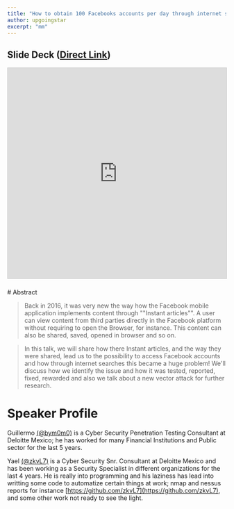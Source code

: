 ```yaml
---
title: "How to obtain 100 Facebooks accounts per day through internet searches"
author: upgoingstar
excerpt: "mm"
---
```


## Slide Deck ([Direct Link](https://www.slideshare.net/reconvillage/rv-defcon25-how-to-obtain-100-facebook-accounts-per-day-through-internet-searches-guillermo-buendia))
<center>
<iframe src="https://www.slideshare.net/slideshow/embed_code/key/7sv05YrrjbudMA" width="595" height="485" frameborder="0" marginwidth="0" marginheight="0" scrolling="no" style="border:1px solid #CCC; border-width:1px; margin-bottom:5px; max-width: 100%;" allowfullscreen> </iframe>
</center>
<br>
# Abstract

> Back in 2016, it was very new the way how the Facebook mobile application implements content through ""Instant articles"". A user can view content from third parties directly in the Facebook platform without requiring to open the Browser, for instance.  This content can also be shared, saved, opened in browser and so on.

> In this talk, we will share how there Instant articles, and the way they were shared, lead us to the possibility to access Facebook accounts and how through internet searches this became a huge problem! We'll discuss how we identify the issue and how it was tested, reported, fixed, rewarded and also we talk about a new vector attack for further research.

# Speaker Profile

Guillermo [(@bym0m0)](https://twitter.com/bym0m0) is a Cyber Security Penetration Testing Consultant at Deloitte Mexico; he has worked for many Financial Institutions and Public sector for the last 5 years. 

Yael [(@zkvL7)](https://twitter.com/zkvL7) is a Cyber Security Snr. Consultant at Deloitte Mexico and has been working as a Security Specialist in different organizations for the last 4 years. He is really into programming and his laziness has lead into writting some code to automatize certain things at work; nmap and nessus reports for instance [https://github.com/zkvL7](https://github.com/zkvL7), and some other work not ready to see the light. 